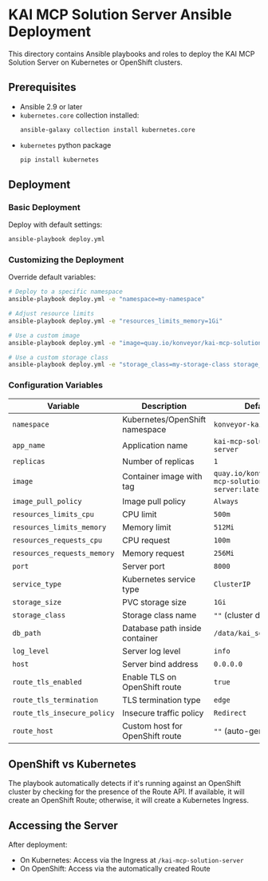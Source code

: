 # KAI MCP Solution Server Ansible Deployment

This directory contains Ansible playbooks and roles to deploy the KAI MCP Solution Server on Kubernetes or OpenShift clusters.

## Prerequisites

- Ansible 2.9 or later
- `kubernetes.core` collection installed:
  ```bash
  ansible-galaxy collection install kubernetes.core
  ```
- `kubernetes` python package
  ```bash
  pip install kubernetes
  ```

## Deployment

### Basic Deployment

Deploy with default settings:

```bash
ansible-playbook deploy.yml
```

### Customizing the Deployment

Override default variables:

```bash
# Deploy to a specific namespace
ansible-playbook deploy.yml -e "namespace=my-namespace"

# Adjust resource limits
ansible-playbook deploy.yml -e "resources_limits_memory=1Gi"

# Use a custom image
ansible-playbook deploy.yml -e "image=quay.io/konveyor/kai-mcp-solution-server:v1.0.0"

# Use a custom storage class
ansible-playbook deploy.yml -e "storage_class=my-storage-class storage_size=2Gi"
```

### Configuration Variables

| Variable                    | Description                     | Default                                           |
| --------------------------- | ------------------------------- | ------------------------------------------------- |
| `namespace`                 | Kubernetes/OpenShift namespace  | `konveyor-kai`                                    |
| `app_name`                  | Application name                | `kai-mcp-solution-server`                         |
| `replicas`                  | Number of replicas              | `1`                                               |
| `image`                     | Container image with tag        | `quay.io/konveyor/kai-mcp-solution-server:latest` |
| `image_pull_policy`         | Image pull policy               | `Always`                                          |
| `resources_limits_cpu`      | CPU limit                       | `500m`                                            |
| `resources_limits_memory`   | Memory limit                    | `512Mi`                                           |
| `resources_requests_cpu`    | CPU request                     | `100m`                                            |
| `resources_requests_memory` | Memory request                  | `256Mi`                                           |
| `port`                      | Server port                     | `8000`                                            |
| `service_type`              | Kubernetes service type         | `ClusterIP`                                       |
| `storage_size`              | PVC storage size                | `1Gi`                                             |
| `storage_class`             | Storage class name              | `""` (cluster default)                            |
| `db_path`                   | Database path inside container  | `/data/kai_solutions.db`                          |
| `log_level`                 | Server log level                | `info`                                            |
| `host`                      | Server bind address             | `0.0.0.0`                                         |
| `route_tls_enabled`         | Enable TLS on OpenShift route   | `true`                                            |
| `route_tls_termination`     | TLS termination type            | `edge`                                            |
| `route_tls_insecure_policy` | Insecure traffic policy         | `Redirect`                                        |
| `route_host`                | Custom host for OpenShift route | `""` (auto-generated)                             |

## OpenShift vs Kubernetes

The playbook automatically detects if it's running against an OpenShift cluster by checking for the presence of the Route API. If available, it will create an OpenShift Route; otherwise, it will create a Kubernetes Ingress.

## Accessing the Server

After deployment:

- On Kubernetes: Access via the Ingress at `/kai-mcp-solution-server`
- On OpenShift: Access via the automatically created Route
